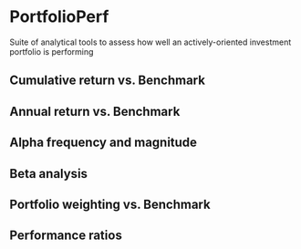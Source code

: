 # PortfolioPerf
Suite of analytical tools to assess how well an actively-oriented investment portfolio is performing

## Cumulative return vs. Benchmark




## Annual return vs. Benchmark




## Alpha frequency and magnitude




## Beta analysis



## Portfolio weighting vs. Benchmark



## Performance ratios



